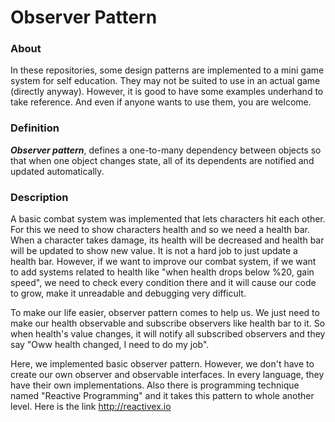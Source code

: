 # Observer Pattern

### About
In these repositories, some design patterns are implemented to a mini game system for self education. They may not be suited to use in an actual game (directly anyway). However, it is good to have some examples underhand to take reference. And even if anyone wants to use them, you are welcome.

### Definition
**_Observer pattern_**, defines a one-to-many dependency between objects so that when one object changes state, all of its dependents are notified and updated automatically.

### Description
A basic combat system was implemented that lets characters hit each other. For this we need to show characters health and so we need a health bar. When a character takes damage, its health will be decreased and health bar will be updated to show new value. It is not a hard job to just update a health bar. However, if we want to improve our combat system, if we want to add systems related to health like "when health drops below %20, gain speed", we need to check every condition there and it will cause our code to grow, make it unreadable and debugging very difficult.

To make our life easier, observer pattern comes to help us. We just need to make our health observable and subscribe observers like health bar to it. So when health's value changes, it will notify all subscribed observers and they say "Oww health changed, I need to do my job".

Here, we implemented basic observer pattern. However, we don't have to create our own observer and observable interfaces. In every language, they have their own implementations. Also there is programming technique named "Reactive Programming" and it takes this pattern to whole another level. Here is the link http://reactivex.io
